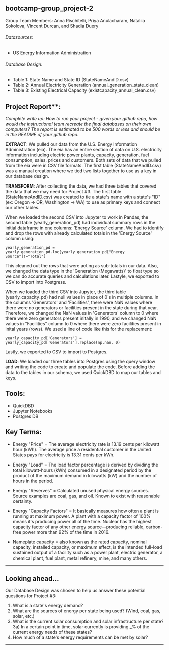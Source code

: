 ## bootcamp-group_project-2

Group Team Members: Anna Rischitelli, Priya Anulacharam, Nataliia Sokolova, Vincent Durcan, and Shadia Duery

###### Datasources:
- US Energy Information Administration

###### Database Design:
- Table 1: State Name and State ID (StateNameAndID.csv)
- Table 2: Annual Electricity Generation (annual_generation_state_clean)
- Table 3: Existing Electrical Capacity (existcapacity_annual_clean.csv)

## Project Report**:
*Complete write up: How to run your project - given your github repo, how would the instructional team recreate the final databases on their own computers? The report is estimated to be 500 words or less and should be in the README of your github repo.*

**EXTRACT**: 
We pulled our data from the U.S. Energy Information Administration (eia). The eia has an entire section of data on U.S. electricity information including electric power plants, capacity, generation, fuel consumption, sales, prices and customers. Both sets of data that we pulled from the eia were in CSV file formats. The first table (StateNameAndID.csv) was a manual creation where we tied two lists together to use as a key in our database design.

**TRANSFORM**: After collecting the data, we had three tables that covered the data that we may need for Project #3. The first table (StateNameAndID.csv) was created to tie a state's name with a state's "ID" (ex: Oregon -> OR, Washington -> WA) to use as primary keys and connect our other tables.

When we loaded the second CSV into Jupyter to work in Pandas, the second table (yearly_generation_pd) had individual summary rows in the initial dataframe in one columns: 'Energy Source' column. We had to identify and drop the rows with already calculated totals in the 'Energy Source' column using:

`yearly_generation_pd = yearly_generation_pd.loc[yearly_generation_pd["Energy Source"]!="Total"]`

This cleaned out the rows that were acting as sub-totals in our data. Also, we changed the data type in the 'Generation (Megawatts)' to float type so we can do accurate queries and calculations later. Lastyle, we exported to CSV to import into Postgress.

When we loaded the third CSV into Jupyter, the third table (yearly_capacity_pd) had null values in place of 0's in multiple columns. In the columns 'Generators' and 'Facilities', there were NaN values where there were no generators or facilities present in the state during that year. Therefore, we changed the NaN values in 'Generators' column to 0 where there were zero generators present initally in 1990, and we changed NaN values in "Facilities" column to 0 where there were zero facilities present in inital years (rows). We used a line of code like this for the replacement: 

`yearly_capacity_pd['Generators'] = yearly_capacity_pd['Generators'].replace(np.nan, 0)`

Lastly, we exported to CSV to import to Postgres.

**LOAD**: We loaded our three tables into Postgres using the query window and writing the code to create and populate the code. Before adding the data to the tables in our schema, we used QuickDBD to map our tables and keys.


## Tools:
- QuickDBD
- Jupyter Notebooks
- Postgres DB

## Key Terms:
- Energy "Price" =  The average electricity rate is 13.19 cents per kilowatt hour (kWh). The average price a residential customer in the United States pays for electricity is 13.31 cents per kWh.

- Energy "Load" = The load factor percentage is derived by dividing the total kilowatt-hours (kWh) consumed in a designated period by the product of the maximum demand in kilowatts (kW) and the number of hours in the period.

- Energy "Reserves" = Calculated unused physical energy sources. Source examples are coal, gas, and oil. Known to exist with reasonable certainty.

- Energy "Capacity Factors" = It basically measures how often a plant is running at maximum power. A plant with a capacity factor of 100% means it's producing power all of the time. Nuclear has the highest capacity factor of any other energy source—producing reliable, carbon-free power more than 92% of the time in 2016.

- Nameplate capacity = also known as the rated capacity, nominal capacity, installed capacity, or maximum effect, is the intended full-load sustained output of a facility such as a power plant, electric generator, a chemical plant, fuel plant, metal refinery, mine, and many others.


--------------------------------------------------------------------------
## Looking ahead...

Our Database Design was chosen to help us answer these potential questions for Project #3: 

1) What is a state's energy demand?
2) What are the sources of energy per state being used? (Wind, coal, gas, solar, etc.)
3) What is the current solar consumption and solar infrastructure per state?
    3a) In a certain point in time, solar currently is providing _% of the current energy needs of these states?
4) How much of a state's energy requirements can be met by solar?

--------------------------------------------------------------------------
